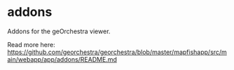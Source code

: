 addons
======

Addons for the geOrchestra viewer.

Read more here: https://github.com/georchestra/georchestra/blob/master/mapfishapp/src/main/webapp/app/addons/README.md
